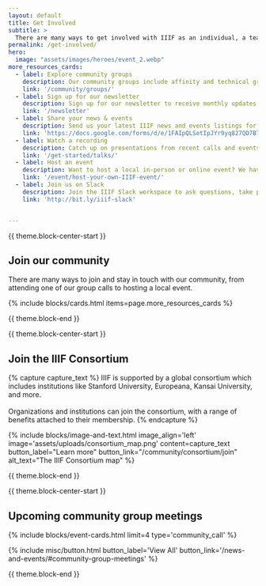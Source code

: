 ```yaml
---
layout: default
title: Get Involved
subtitle: >
  There are many ways to get involved with IIIF as an individual, a team, or an organization. Find the way that works for you!
permalink: /get-involved/
hero:
  image: "assets/images/heroes/event_2.webp"
more_resources_cards:
  - label: Explore community groups
    description: Our community groups include affinity and technical groups and meet regularly to discuss ways of using IIIF.
    link: '/community/groups/'
  - label: Sign up for our newsletter
    description: Sign up for our newsletter to receive monthly updates about the framework, community, training and events, and new projects.
    link: '/newsletter'
  - label: Share your news & events
    description: Send us your latest IIIF news and events listings for inclusion in our monthly newsletter.
    link: 'https://docs.google.com/forms/d/e/1FAIpQLSetIpJYr9yq827QD7Bl0J31q4E2w0_O-8bUjoqX4XYKm7eU8A/viewform'
  - label: Watch a recording
    description: Catch up on presentations from recent calls and events.
    link: '/get-started/talks/'
  - label: Host an event
    description: Want to host a local in-person or online event? We have a guide for that.
    link: '/event/host-your-own-IIIF-event/'
  - label: Join us on Slack
    description: Join the IIIF Slack workspace to ask questions, take part in discussions, network, and more.
    link: 'http://bit.ly/iiif-slack'


---
```

{{ theme.block-center-start }}
## Join our community

There are many ways to join and stay in touch with our community, from attending one of our group calls to hosting a local event.

{% include blocks/cards.html items=page.more_resources_cards %}

{{ theme.block-end }}




{{ theme.block-center-start }}

## Join the IIIF Consortium

{% capture capture_text %}
IIIF is supported by a global consortium which includes institutions like Stanford University, Europeana, Kansai University, and more.
<br><br>
Organizations and institutions can join the consortium, with a range of benefits attached to their membership.
{% endcapture %}

{% include blocks/image-and-text.html image_align='left' image='assets/uploads/consortium_map.png' content=capture_text button_label="Learn more" button_link="/community/consortium/join" alt_text="The IIIF Consortium map" %}

{{ theme.block-end }}

{{ theme.block-center-start }}

## Upcoming community group meetings

{% include blocks/event-cards.html limit=4 type='community_call' %}

{% include misc/button.html button_label='View All' button_link='/news-and-events/#community-group-meetings' %}



{{ theme.block-end }}
